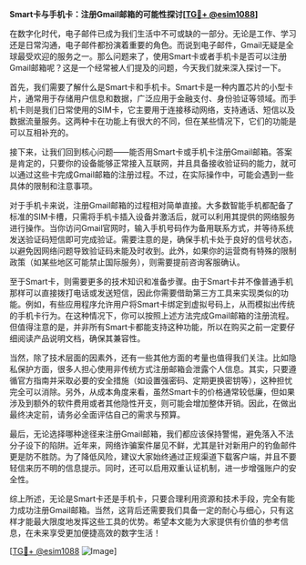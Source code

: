 **Smart卡与手机卡：注册Gmail邮箱的可能性探讨[[TG💪+ @esim1088](https://t.me/s/esim1088)]**

在数字化时代，电子邮件已成为我们生活中不可或缺的一部分。无论是工作、学习还是日常沟通，电子邮件都扮演着重要的角色。而说到电子邮件，Gmail无疑是全球最受欢迎的服务之一。那么问题来了，使用Smart卡或者手机卡是否可以注册Gmail邮箱呢？这是一个经常被人们提及的问题，今天我们就来深入探讨一下。

首先，我们需要了解什么是Smart卡和手机卡。Smart卡是一种内置芯片的小型卡片，通常用于存储用户信息和数据，广泛应用于金融支付、身份验证等领域。而手机卡则是我们日常使用的SIM卡，它主要用于连接移动网络，支持通话、短信以及数据流量服务。这两种卡在功能上有很大的不同，但在某些情况下，它们的功能是可以互相补充的。

接下来，让我们回到核心问题——能否用Smart卡或手机卡注册Gmail邮箱。答案是肯定的，只要你的设备能够正常接入互联网，并且具备接收验证码的能力，就可以通过这些卡完成Gmail邮箱的注册过程。不过，在实际操作中，可能会遇到一些具体的限制和注意事项。

对于手机卡来说，注册Gmail邮箱的过程相对简单直接。大多数智能手机都配备了标准的SIM卡槽，只需将手机卡插入设备并激活后，就可以利用其提供的网络服务进行操作。当你访问Gmail官网时，输入手机号码作为备用联系方式，并等待系统发送验证码短信即可完成验证。需要注意的是，确保手机卡处于良好的信号状态，以避免因网络问题导致验证码未能及时收到。此外，如果你的运营商有特殊的限制政策（如某些地区可能禁止国际服务），则需要提前咨询客服确认。

至于Smart卡，则需要更多的技术知识和准备步骤。由于Smart卡并不像普通手机那样可以直接拨打电话或发送短信，因此你需要借助第三方工具来实现类似的功能。例如，有些应用程序允许用户将Smart卡绑定到虚拟号码上，从而模拟出传统的手机卡行为。在这种情况下，你可以按照上述方法完成Gmail邮箱的注册流程。但值得注意的是，并非所有Smart卡都能支持这种功能，所以在购买之前一定要仔细阅读产品说明文档，确保其兼容性。

当然，除了技术层面的因素外，还有一些其他方面的考量也值得我们关注。比如隐私保护方面，很多人担心使用非传统方式注册邮箱会泄露个人信息。其实，只要遵循官方指南并采取必要的安全措施（如设置强密码、定期更换密钥等），这种担忧完全可以消除。另外，从成本角度来看，虽然Smart卡的价格通常较低廉，但如果涉及到额外的软件费用或者其他隐性开支，则可能会增加整体开销。因此，在做出最终决定前，请务必全面评估自己的需求与预算。

最后，无论选择哪种途径来注册Gmail邮箱，我们都应该保持警惕，避免落入不法分子设下的陷阱。近年来，网络诈骗案件屡见不鲜，尤其是针对新用户的钓鱼邮件更是防不胜防。为了降低风险，建议大家始终通过正规渠道下载客户端，并且不要轻信来历不明的信息提示。同时，还可以启用双重认证机制，进一步增强账户的安全性。

综上所述，无论是Smart卡还是手机卡，只要合理利用资源和技术手段，完全有能力成功注册Gmail邮箱。当然，这背后还需要我们具备一定的耐心与细心，只有这样才能最大限度地发挥这些工具的优势。希望本文能为大家提供有价值的参考信息，在未来享受更加便捷高效的数字生活！

[[TG💪+ @esim1088](https://t.me/s/esim1088) ![Image](https://i.postimg.cc/4NQfJmqS/Snipaste-2025-05-13-00-14-12.png)]